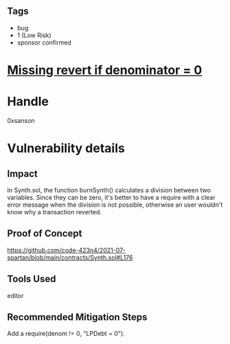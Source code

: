 ## Tags

- bug
- 1 (Low Risk)
- sponsor confirmed

# [Missing revert if denominator = 0](https://github.com/code-423n4/2021-07-spartan-findings/issues/214) 

# Handle

0xsanson


# Vulnerability details

## Impact
In Synth.sol, the function burnSynth() calculates a division between two variables. Since they can be zero, it's better to have a require with a clear error message when the division is not possible, otherwise an user wouldn't know why a transaction reverted.

## Proof of Concept
https://github.com/code-423n4/2021-07-spartan/blob/main/contracts/Synth.sol#L176

## Tools Used
editor

## Recommended Mitigation Steps
Add a require(denom != 0, "LPDebt = 0").

